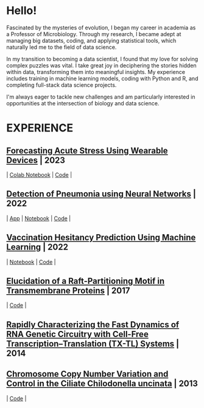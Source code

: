 # Hello!

Fascinated by the mysteries of evolution, I began my career in academia as a Professor of Microbiology. Through my research, I became adept at managing big datasets, coding, and applying statistical tools, which naturally led me to the field of data science.

In my transition to becoming a data scientist, I found that my love for solving complex puzzles was vital. I take great joy in deciphering the stories hidden within data, transforming them into meaningful insights. My experience includes training in machine learning models, coding with Python and R, and completing full-stack data science projects.

I'm always eager to tackle new challenges and am particularly interested in opportunities at the intersection of biology and data science.

# EXPERIENCE

## [Forecasting Acute Stress Using Wearable Devices](https://docs.google.com/presentation/d/1AJh2jsqXwWhBnvAP1Trfw4YyKzZmy_-XZaMD4NnvRFM/edit?usp=sharing) | **2023**
 | [Colab Notebook](https://github.com/kjspring/stress-detection-wearable-devices/blob/main/notebooks/notebook.ipynb) | [Code](https://github.com/kjspring/stress-detection-wearable-devices) | 

## [Detection of Pneumonia using Neural Networks](https://docs.google.com/presentation/d/1msXThCS1Y01pPy3iPd4PBryomYItgv8FA6D4OMnhfM0/edit?usp=sharing) | **2022**
| [App](https://kjspring-x-ray-pneumonia-prediction-app-app-bmt24r.streamlit.app/) | [Notebook](https://github.com/kjspring/Pneumonia-detection-using-CNN/blob/main/deliverables/notebook.pdf) | [Code](https://github.com/kjspring/Pneumonia-detection-using-CNN) |

## [Vaccination Hesitancy Prediction Using Machine Learning](https://docs.google.com/presentation/d/1t4unzUVCsqnJYtGx6izXjvm-7LawQboYmMtSxp2nzc0/edit?usp=sharing) | **2022**
| [Notebook](https://github.com/kjspring/dsc-phase-3-project-v2-3/blob/main/Notebook.ipynb) | [Code](https://github.com/kjspring/dsc-phase-3-project-v2-3) |

## [Elucidation of a Raft-Partitioning Motif in Transmembrane Proteins](http://dx.doi.org/10.1016/j.bpj.2014.11.3051) | **2017**
| [Code](https://github.com/kjspring/GPMV-detect-and-quantify) |

## [Rapidly Characterizing the Fast Dynamics of RNA Genetic Circuitry with Cell-Free Transcription–Translation (TX-TL) Systems](http://pubs.acs.org/doi/abs/10.1021/sb400206c) | **2014**

## [Chromosome Copy Number Variation and Control in the Ciliate Chilodonella uncinata](http://journals.plos.org/plosone/article?id=10.1371/journal.pone.0056413) | **2013**
 |  [Code](https://github.com/kjspring/Amitosis-Simulation) |
